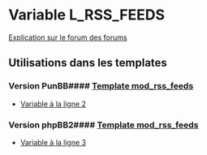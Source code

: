 # Variable L_RSS_FEEDS
[Explication sur le forum des forums](http://forum.forumactif.com/t294113-listing-des-variables#L_RSS_FEEDS)
## Utilisations dans les templates
### Version PunBB#### [Template mod_rss_feeds](punbb/mod_rss_feeds.md)
* [Variable à la ligne 2](../punbb/mod_rss_feeds.tpl#L2)
### Version phpBB2#### [Template mod_rss_feeds](subsilver/mod_rss_feeds.md)
* [Variable à la ligne 3](../subsilver/mod_rss_feeds.tpl#L3)